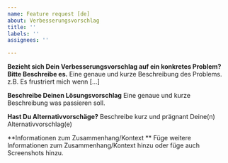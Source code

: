 ```yaml
---
name: Feature request [de]
about: Verbesserungsvorschlag
title: ''
labels: ''
assignees: ''

---
```


**Bezieht sich Dein Verbesserungsvorschlag auf ein konkretes Problem? Bitte Beschreibe es.**
Eine genaue und kurze Beschreibung des Problems. z.B. Es frustriert mich wenn [...] 

**Beschreibe Deinen Lösungsvorschlag**
Eine genaue und kurze Beschreibung was passieren soll.

**Hast Du Alternativvorschäge?**
Beschreibe kurz und prägnant Deine(n) Alternativvorschlag(e)

**Informationen zum Zusammenhang/Kontext **
Füge weitere Informationen zum Zusammenhang/Kontext hinzu oder füge auch Screenshots hinzu.
